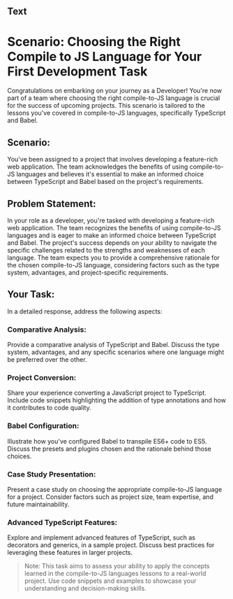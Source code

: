 ## Text

# Scenario: Choosing the Right Compile to JS Language for Your First Development Task

Congratulations on embarking on your journey as a Developer! You're now part of a team where choosing the right compile-to-JS language is crucial for the success of upcoming projects. This scenario is tailored to the lessons you've covered in compile-to-JS languages, specifically TypeScript and Babel.

## Scenario:
You've been assigned to a project that involves developing a feature-rich web application. The team acknowledges the benefits of using compile-to-JS languages and believes it's essential to make an informed choice between TypeScript and Babel based on the project's requirements.

## Problem Statement:
In your role as a developer, you're tasked with developing a feature-rich web application. The team recognizes the benefits of using compile-to-JS languages and is eager to make an informed choice between TypeScript and Babel. The project's success depends on your ability to navigate the specific challenges related to the strengths and weaknesses of each language. The team expects you to provide a comprehensive rationale for the chosen compile-to-JS language, considering factors such as the type system, advantages, and project-specific requirements.

## Your Task:
In a detailed response, address the following aspects:

### Comparative Analysis:

Provide a comparative analysis of TypeScript and Babel. Discuss the type system, advantages, and any specific scenarios where one language might be preferred over the other.

### Project Conversion:

Share your experience converting a JavaScript project to TypeScript. Include code snippets highlighting the addition of type annotations and how it contributes to code quality.

### Babel Configuration:

Illustrate how you've configured Babel to transpile ES6+ code to ES5. Discuss the presets and plugins chosen and the rationale behind those choices.

### Case Study Presentation:

Present a case study on choosing the appropriate compile-to-JS language for a project. Consider factors such as project size, team expertise, and future maintainability.

### Advanced TypeScript Features:

Explore and implement advanced features of TypeScript, such as decorators and generics, in a sample project. Discuss best practices for leveraging these features in larger projects.

> Note: This task aims to assess your ability to apply the concepts learned in the compile-to-JS languages lessons to a real-world project. Use code snippets and examples to showcase your understanding and decision-making skills.

